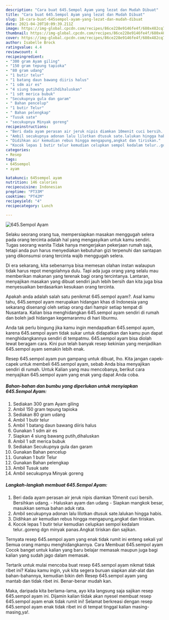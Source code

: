 ```yaml
---
description: "Cara buat 645.Sempol Ayam yang lezat dan Mudah Dibuat"
title: "Cara buat 645.Sempol Ayam yang lezat dan Mudah Dibuat"
slug: 18-cara-buat-645sempol-ayam-yang-lezat-dan-mudah-dibuat
date: 2021-04-20T10:09:39.211Z
image: https://img-global.cpcdn.com/recipes/86ce228e9146fe4f/680x482cq70/645sempol-ayam-foto-resep-utama.jpg
thumbnail: https://img-global.cpcdn.com/recipes/86ce228e9146fe4f/680x482cq70/645sempol-ayam-foto-resep-utama.jpg
cover: https://img-global.cpcdn.com/recipes/86ce228e9146fe4f/680x482cq70/645sempol-ayam-foto-resep-utama.jpg
author: Isabelle Brock
ratingvalue: 4.4
reviewcount: 4
recipeingredient:
- "300 gram Ayam giling"
- "150 gram tepung tapioka"
- "80 gram udang"
- "1 butir telur"
- "1 batang daun bawang diiris halus"
- "1 sdm air es"
- "4 siung bawang putihdihaluskan"
- "1 sdt merica bubuk"
- "Secukupnya gula dan garam"
- " Bahan pencelup"
- "1 butir Telur"
- " Bahan pelengkap"
- "Tusuk sate"
- "secukupnya Minyak goreng"
recipeinstructions:
- "Beri dada ayam perasan air jeruk nipis diamkan 10menit cuci bersih. Bersihkan udang. Haluskan ayam dan udang  Siapkan mangkok besar, masukkan semua bahan aduk rata."
- "Ambil secukupnya adonan lalu lilotkan dtusuk sate.lalukan hingga habis."
- "Didihkan air kemudian rebus hingga mengapung,angkat dan tiriskan."
- "Kocok lepas 1 butir telur kemudian celupkan sempol kedalam telur..goreng dgn minyak panas.Angkat tiriskan dan sajikan."
categories:
- Resep
tags:
- 645sempol
- ayam

katakunci: 645sempol ayam 
nutrition: 146 calories
recipecuisine: Indonesian
preptime: "PT33M"
cooktime: "PT42M"
recipeyield: "4"
recipecategory: Lunch

---
```



![645.Sempol Ayam](https://img-global.cpcdn.com/recipes/86ce228e9146fe4f/680x482cq70/645sempol-ayam-foto-resep-utama.jpg)

Selaku seorang orang tua, mempersiapkan masakan menggugah selera pada orang tercinta adalah hal yang mengasyikan untuk kamu sendiri. Tugas seorang  wanita Tidak hanya mengerjakan pekerjaan rumah saja, tetapi anda pun harus menyediakan kebutuhan gizi terpenuhi dan santapan yang dikonsumsi orang tercinta wajib menggugah selera.

Di era  sekarang, kita sebenarnya bisa memesan olahan instan walaupun tidak harus repot mengolahnya dulu. Tapi ada juga orang yang selalu mau memberikan makanan yang terenak bagi orang tercintanya. Lantaran, menyajikan masakan yang dibuat sendiri jauh lebih bersih dan kita juga bisa menyesuaikan berdasarkan kesukaan orang tercinta. 



Apakah anda adalah salah satu penikmat 645.sempol ayam?. Asal kamu tahu, 645.sempol ayam merupakan hidangan khas di Indonesia yang sekarang disenangi oleh setiap orang dari hampir setiap tempat di Nusantara. Kalian bisa menghidangkan 645.sempol ayam sendiri di rumah dan boleh jadi hidangan kegemaranmu di hari liburmu.

Anda tak perlu bingung jika kamu ingin mendapatkan 645.sempol ayam, karena 645.sempol ayam tidak sukar untuk didapatkan dan kamu pun dapat menghidangkannya sendiri di tempatmu. 645.sempol ayam bisa diolah lewat beragam cara. Kini pun telah banyak resep kekinian yang menjadikan 645.sempol ayam semakin lebih enak.

Resep 645.sempol ayam pun gampang untuk dibuat, lho. Kita jangan capek-capek untuk membeli 645.sempol ayam, sebab Anda bisa menyajikan sendiri di rumah. Untuk Kalian yang mau mencobanya, berikut cara menyajikan 645.sempol ayam yang enak yang dapat Anda coba.

<!--inarticleads1-->

##### Bahan-bahan dan bumbu yang diperlukan untuk menyiapkan 645.Sempol Ayam:

1. Sediakan 300 gram Ayam giling
1. Ambil 150 gram tepung tapioka
1. Sediakan 80 gram udang
1. Ambil 1 butir telur
1. Ambil 1 batang daun bawang diiris halus
1. Gunakan 1 sdm air es
1. Siapkan 4 siung bawang putih,dihaluskan
1. Ambil 1 sdt merica bubuk
1. Sediakan Secukupnya gula dan garam
1. Gunakan  Bahan pencelup
1. Gunakan 1 butir Telur
1. Gunakan  Bahan pelengkap
1. Ambil Tusuk sate
1. Ambil secukupnya Minyak goreng




<!--inarticleads2-->

##### Langkah-langkah membuat 645.Sempol Ayam:

1. Beri dada ayam perasan air jeruk nipis diamkan 10menit cuci bersih. Bersihkan udang. - Haluskan ayam dan udang  - Siapkan mangkok besar, masukkan semua bahan aduk rata.
1. Ambil secukupnya adonan lalu lilotkan dtusuk sate.lalukan hingga habis.
1. Didihkan air kemudian rebus hingga mengapung,angkat dan tiriskan.
1. Kocok lepas 1 butir telur kemudian celupkan sempol kedalam telur..goreng dgn minyak panas.Angkat tiriskan dan sajikan.




Ternyata resep 645.sempol ayam yang enak tidak rumit ini enteng sekali ya! Semua orang mampu menghidangkannya. Cara Membuat 645.sempol ayam Cocok banget untuk kalian yang baru belajar memasak maupun juga bagi kalian yang sudah jago dalam memasak.

Tertarik untuk mulai mencoba buat resep 645.sempol ayam nikmat tidak ribet ini? Kalau kamu ingin, yuk kita segera buruan siapkan alat-alat dan bahan-bahannya, kemudian bikin deh Resep 645.sempol ayam yang mantab dan tidak ribet ini. Benar-benar mudah kan. 

Maka, daripada kita berlama-lama, ayo kita langsung saja sajikan resep 645.sempol ayam ini. Dijamin kalian tiidak akan nyesel membuat resep 645.sempol ayam enak tidak rumit ini! Selamat berkreasi dengan resep 645.sempol ayam enak tidak ribet ini di tempat tinggal kalian masing-masing,ya!.

